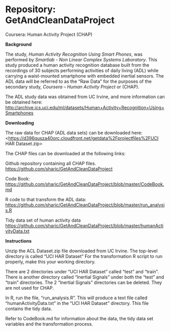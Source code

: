 Repository:   GetAndCleanDataProject
=============================

Coursera: Human Activity Project (CHAP)


**Background**

The study, *Human Activity Recognition Using Smart Phones*, was performed by *Smartlab - Non Linear Complex Systems Laboratory*. This study produced a human activity recognition database built from the recordings of 30 subjects performing activities of daily living (ADL) while carrying a waist-mounted smartphone with embedded inertial sensors. The ADL data will be referred to as the “Raw Data” for the purposes of the secondary study, *Coursera – Human Activity Project* or (CHAP).

The ADL study data was obtained from UC Irvine, and more information can be obtained here: 
 <http://archive.ics.uci.edu/ml/datasets/Human+Activity+Recognition+Using+Smartphones>
 
**Downloading**

The raw data for CHAP (ADL data sets) can be downloaded here:
<https://d396qusza40orc.cloudfront.net/getdata%2Fprojectfiles%2FUCI HAR Dataset.zip>




The CHAP files can be downloaded at the following links:

Github repository containing all CHAP files.
<https://github.com/sharic/GetAndCleanDataProject>

Code Book:
<https://github.com/sharic/GetAndCleanDataProject/blob/master/CodeBook.md>

R code to that transform the ADL data:
<https://github.com/sharic/GetAndCleanDataProject/blob/master/run_analysis.R>

Tidy data set of human activity data
<https://github.com/sharic/GetAndCleanDataProject/blob/master/humanActivityData.txt>

**Instructions**


Unzip the ACL Dataset.zip file downloaded from UC Irvine.
The top-level directory is called “UCI HAR Dataset”
For the transformation R script to run properly, make this your working directory.

There are 2 directories under “UCI HAR Dataset” called “test” and “train”.  
There is another directory called “Inertial Signals” under both the “test” and “train” directories. 
The 2 “Inertial Signals” directories can be deleted. They are not used for CHAP.

In R, run the file, “run_analysis.R”.
This will produce a text file called “humanActivityData.txt” in the “UCI HAR Dataset” directory.
This file contains the tidy data.

Refer to CodeBook.md for information about the data, the tidy data set variables and the transformation process.
